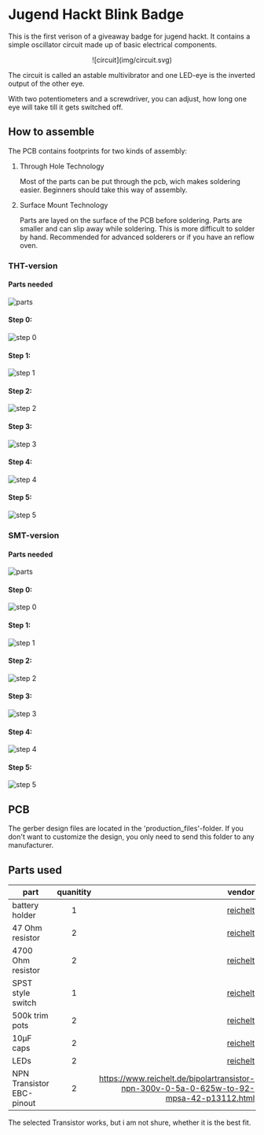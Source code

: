 # Jugend Hackt Blink Badge

This is the first verison of a giveaway badge for jugend hackt.
It contains a simple oscillator circuit made up of basic electrical components.

<p align=center>
![circuit](img/circuit.svg)
</p>

The circuit is called an astable multivibrator and one LED-eye is the inverted output of the other eye.

With two potentiometers and a screwdriver, you can adjust, how long one eye will take till it gets switched off.


## How to assemble
The PCB contains footprints for two kinds of assembly:
1. Through Hole Technology

   Most of the parts can be put through the pcb, wich makes soldering easier.
   Beginners should take this way of assembly.
   
2. Surface Mount Technology

   Parts are layed on the surface of the PCB before soldering.
   Parts are smaller and can slip away while soldering. 
   This is more difficult to solder by hand. Recommended for advanced solderers or if you have an reflow oven.

### THT-version

#### Parts needed
![parts](img/THT_needed.svg)
#### Step 0:
![step 0](img/THT_step00.svg "step 0")
#### Step 1:
![step 1](img/THT_step01.svg "step 1")
#### Step 2:
![step 2](img/THT_step02.svg "step 2")
#### Step 3:
![step 3](img/THT_step03.svg "step 3")
#### Step 4:
![step 4](img/THT_step04.svg "step 4")
#### Step 5:
![step 5](img/THT_step05.svg "step 5")


### SMT-version
#### Parts needed
![parts](img/SMT_needed.svg)
#### Step 0:
![step 0](img/SMT_step00.svg "step 0")
#### Step 1:
![step 1](img/SMT_step01.svg "step 1")
#### Step 2:
![step 2](img/SMT_step02.svg "step 2")
#### Step 3:
![step 3](img/SMT_step03.svg "step 3")
#### Step 4:
![step 4](img/SMT_step04.svg "step 4")
#### Step 5:
![step 5](img/SMT_step05.svg "step 5")


## PCB
The gerber design files are located in the 'production_files'-folder. If you don't want to customize the design, you only need to  send this folder to any manufacturer.

## Parts used
| part | quanitity | vendor |
| ---- | :-------: | -----: |
| battery holder | 1 | [reichelt](https://www.reichelt.de/knopfzellenclip-fuer-20-mm-smd-kzh-20smd-p56574.html?&trstct=pol_3)|
| 47 Ohm resistor | 2 | [reichelt](https://www.reichelt.de/widerstand-kohleschicht-47-ohm-0207-250-mw-5-1-4w-47-p1431.html) |
| 4700 Ohm resistor| 2 | [reichelt](https://www.reichelt.de/widerstand-kohleschicht-4-7-kohm-0207-250-mw-5-1-4w-4-7k-p1425.html) |
| SPST style switch | 1 | [reichelt](https://www.reichelt.de/schiebeschalter-1x-um-stehend-print-rm-2-54-ss-esp101-p112178.html)|
| 500k trim pots | 2 | [reichelt](https://www.reichelt.de/einstellpotentiometer-liegend-500-kohm-9-mm-acp-9-l-500k-p110255.html)|
| 10µF caps | 2 | [reichelt](https://www.reichelt.de/elko-radial-10-uf-50-v-105-c-low-esr-fr-a-10u-50-p200268.html)| 
| LEDs | 2 | [reichelt](https://www.reichelt.de/led-5-mm-bedrahtet-rot-4-5-mcd-60-led-5mm-rt-p10233.html?&trstct=pos_0) |
| NPN Transistor EBC-pinout | 2 | https://www.reichelt.de/bipolartransistor-npn-300v-0-5a-0-625w-to-92-mpsa-42-p13112.html |

The selected Transistor works, but i am not shure, whether it is the best fit.


